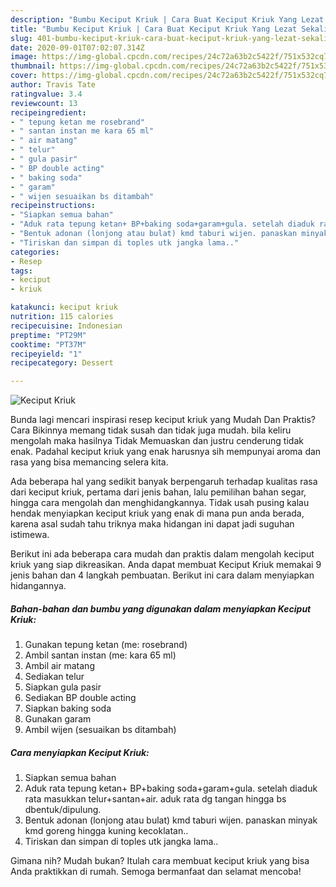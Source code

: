 ```yaml
---
description: "Bumbu Keciput Kriuk | Cara Buat Keciput Kriuk Yang Lezat Sekali"
title: "Bumbu Keciput Kriuk | Cara Buat Keciput Kriuk Yang Lezat Sekali"
slug: 401-bumbu-keciput-kriuk-cara-buat-keciput-kriuk-yang-lezat-sekali
date: 2020-09-01T07:02:07.314Z
image: https://img-global.cpcdn.com/recipes/24c72a63b2c5422f/751x532cq70/keciput-kriuk-foto-resep-utama.jpg
thumbnail: https://img-global.cpcdn.com/recipes/24c72a63b2c5422f/751x532cq70/keciput-kriuk-foto-resep-utama.jpg
cover: https://img-global.cpcdn.com/recipes/24c72a63b2c5422f/751x532cq70/keciput-kriuk-foto-resep-utama.jpg
author: Travis Tate
ratingvalue: 3.4
reviewcount: 13
recipeingredient:
- " tepung ketan me rosebrand"
- " santan instan me kara 65 ml"
- " air matang"
- " telur"
- " gula pasir"
- " BP double acting"
- " baking soda"
- " garam"
- " wijen sesuaikan bs ditambah"
recipeinstructions:
- "Siapkan semua bahan"
- "Aduk rata tepung ketan+ BP+baking soda+garam+gula. setelah diaduk rata masukkan telur+santan+air. aduk rata dg tangan hingga bs dbentuk/dipulung."
- "Bentuk adonan (lonjong atau bulat) kmd taburi wijen. panaskan minyak kmd goreng hingga kuning kecoklatan.."
- "Tiriskan dan simpan di toples utk jangka lama.."
categories:
- Resep
tags:
- keciput
- kriuk

katakunci: keciput kriuk 
nutrition: 115 calories
recipecuisine: Indonesian
preptime: "PT29M"
cooktime: "PT37M"
recipeyield: "1"
recipecategory: Dessert

---
```



![Keciput Kriuk](https://img-global.cpcdn.com/recipes/24c72a63b2c5422f/751x532cq70/keciput-kriuk-foto-resep-utama.jpg)

Bunda lagi mencari inspirasi resep keciput kriuk yang Mudah Dan Praktis? Cara Bikinnya memang tidak susah dan tidak juga mudah. bila keliru mengolah maka hasilnya Tidak Memuaskan dan justru cenderung tidak enak. Padahal keciput kriuk yang enak harusnya sih mempunyai aroma dan rasa yang bisa memancing selera kita.

Ada beberapa hal yang sedikit banyak berpengaruh terhadap kualitas rasa dari keciput kriuk, pertama dari jenis bahan, lalu pemilihan bahan segar, hingga cara mengolah dan menghidangkannya. Tidak usah pusing kalau hendak menyiapkan keciput kriuk yang enak di mana pun anda berada, karena asal sudah tahu triknya maka hidangan ini dapat jadi suguhan istimewa.




Berikut ini ada beberapa cara mudah dan praktis dalam mengolah keciput kriuk yang siap dikreasikan. Anda dapat membuat Keciput Kriuk memakai 9 jenis bahan dan 4 langkah pembuatan. Berikut ini cara dalam menyiapkan hidangannya.

<!--inarticleads1-->

##### Bahan-bahan dan bumbu yang digunakan dalam menyiapkan Keciput Kriuk:

1. Gunakan  tepung ketan (me: rosebrand)
1. Ambil  santan instan (me: kara 65 ml)
1. Ambil  air matang
1. Sediakan  telur
1. Siapkan  gula pasir
1. Sediakan  BP double acting
1. Siapkan  baking soda
1. Gunakan  garam
1. Ambil  wijen (sesuaikan bs ditambah)




<!--inarticleads2-->

##### Cara menyiapkan Keciput Kriuk:

1. Siapkan semua bahan
1. Aduk rata tepung ketan+ BP+baking soda+garam+gula. setelah diaduk rata masukkan telur+santan+air. aduk rata dg tangan hingga bs dbentuk/dipulung.
1. Bentuk adonan (lonjong atau bulat) kmd taburi wijen. panaskan minyak kmd goreng hingga kuning kecoklatan..
1. Tiriskan dan simpan di toples utk jangka lama..




Gimana nih? Mudah bukan? Itulah cara membuat keciput kriuk yang bisa Anda praktikkan di rumah. Semoga bermanfaat dan selamat mencoba!

